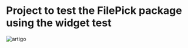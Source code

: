 # Project to test the FilePick package using the widget test

![artigo](https://user-images.githubusercontent.com/21263146/129098384-d572b8bf-ded5-496f-8979-79d36bd7968d.gif)

